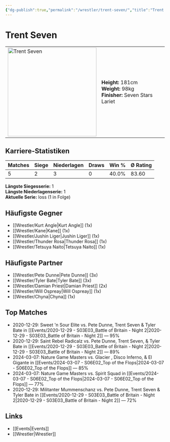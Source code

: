 ```yaml
---
{"dg-publish":true,"permalink":"/wrestler/trent-seven/","title":"Trent Seven","tags":["wrestler"],"noteIcon":""}
---
```



# Trent Seven

<table>
        <tr>
        <td><img src="https://github.com/CptSpaulding1980/choke-slam-wrestling/releases/download/images/Trent_Seven.png" width="280" alt="Trent Seven"></td>
        <td>
        <b>Height:</b> 181cm<br>
        <b>Weight:</b> 98kg<br>
        <b>Finisher:</b> Seven Stars Lariet<br>
        </td>
        </tr>
        </table>
        
## Karriere-Statistiken

| Matches | Siege | Niederlagen | Draws | Win % | Ø Rating |
|---------|-------|-------------|-------|-------|-----------|
| 5 | 2 | 3 | 0 | 40.0% | 83.60 |

**Längste Siegesserie:** 1<br>**Längste Niederlagenserie:** 1<br>**Aktuelle Serie:** loss (1 in Folge)


## Häufigste Gegner
- [[Wrestler/Kurt Angle\|Kurt Angle]] (1x)
- [[Wrestler/Kane\|Kane]] (1x)
- [[Wrestler/Jushin Liger\|Jushin Liger]] (1x)
- [[Wrestler/Thunder Rosa\|Thunder Rosa]] (1x)
- [[Wrestler/Tetsuya Naito\|Tetsuya Naito]] (1x)

## Häufigste Partner
- [[Wrestler/Pete Dunne\|Pete Dunne]] (3x)
- [[Wrestler/Tyler Bate\|Tyler Bate]] (3x)
- [[Wrestler/Damian Priest\|Damian Priest]] (2x)
- [[Wrestler/Will Ospreay\|Will Ospreay]] (1x)
- [[Wrestler/Chyna\|Chyna]] (1x)

## Top Matches
- 2020-12-29: Sweet 'n Sour Elite vs. Pete Dunne, Trent Seven & Tyler Bate in [[Events/2020-12-29 - S03E03_Battle of Britain - Night 2\|2020-12-29 - S03E03_Battle of Britain - Night 2]] — 95%
- 2020-12-29: Saint Rebel Radicalz vs. Pete Dunne, Trent Seven, & Tyler Bate in [[Events/2020-12-29 - S03E03_Battle of Britain - Night 2\|2020-12-29 - S03E03_Battle of Britain - Night 2]] — 89%
- 2024-03-07: Nature Game Masters  vs. Glacier , Disco Inferno, & El Gigante in [[Events/2024-03-07 - S06E02_Top of the Flops\|2024-03-07 - S06E02_Top of the Flops]] — 85%
- 2024-03-07: Nature Game Masters  vs. Spirit Squad in [[Events/2024-03-07 - S06E02_Top of the Flops\|2024-03-07 - S06E02_Top of the Flops]] — 77%
- 2020-12-29: Militanter Mummenschanz vs. Pete Dunne, Trent Seven & Tyler Bate in [[Events/2020-12-29 - S03E03_Battle of Britain - Night 2\|2020-12-29 - S03E03_Battle of Britain - Night 2]] — 72%

## Links
- [[Events\|Events]]
- [[Wrestler\|Wrestler]]
